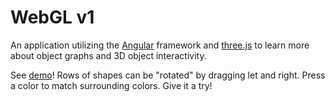 # WebGL v1

An application utilizing the [Angular](https://angular.io/) framework and [three.js](https://threejs.org/) to learn more about object graphs and 3D object interactivity.

See [demo](https://daveteply.github.io/webgl-v1?v=22)! Rows of shapes can be "rotated" by dragging let and right. Press a color to match surrounding colors. Give it a try!
